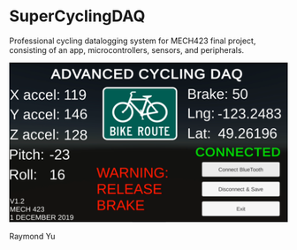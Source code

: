 # SuperCyclingDAQ
 Professional cycling datalogging system for MECH423 final project, consisting of an app, microcontrollers, sensors, and peripherals. 

 ![Screenshot](https://github.com/raymondhcyu/CyclingDAQ/blob/master/pic.PNG)

 Raymond Yu
